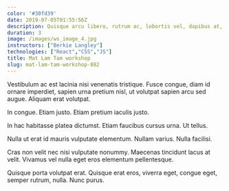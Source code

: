 ```yaml
---
color: '#30fd39'
date: 2019-07-05T01:55:56Z
description: Quisque arcu libero, rutrum ac, lobortis vel, dapibus at, diam. Nam tristique tortor eu pede.
duration: 3
image: /images/ws_image_4.jpg
instructors: ["Berkie Langley"]
technologies: ["React","CSS","JS"]
title: Mat Lam Tam workshop
slug: mat-lam-tam-workshop-882
---
```

Vestibulum ac est lacinia nisi venenatis tristique. Fusce congue, diam id ornare imperdiet, sapien urna pretium nisl, ut volutpat sapien arcu sed augue. Aliquam erat volutpat.

In congue. Etiam justo. Etiam pretium iaculis justo.

In hac habitasse platea dictumst. Etiam faucibus cursus urna. Ut tellus.

Nulla ut erat id mauris vulputate elementum. Nullam varius. Nulla facilisi.

Cras non velit nec nisi vulputate nonummy. Maecenas tincidunt lacus at velit. Vivamus vel nulla eget eros elementum pellentesque.

Quisque porta volutpat erat. Quisque erat eros, viverra eget, congue eget, semper rutrum, nulla. Nunc purus.
